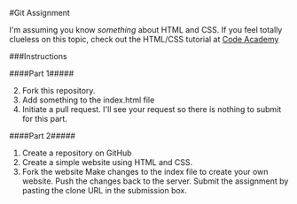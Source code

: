 #Git Assignment

I'm assuming you know *something* about HTML and CSS.  If you feel totally clueless on this topic, check out the HTML/CSS tutorial at [Code Academy](http://www.codecademy.com) 

###Instructions
####Part 1#####
2.	Fork this repository.  
1.  Add something to the index.html file 
3.  Initiate a pull request. I'll see your request so there is nothing to submit for this part.

####Part 2#####

1.  Create a repository on GitHub
2.  Create a simple website using HTML and CSS.
1. Fork the website   Make changes to the index file to create your own website.  Push the changes back to the server.  Submit the assignment by pasting the clone URL in the submission box.
